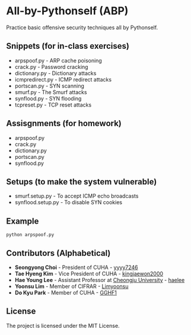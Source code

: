 # All-by-Pythonself (ABP)

Practice basic offensive security techniques all by Pythonself.

## Snippets (for in-class exercises)

* arpspoof.py - ARP cache poisoning
* crack.py - Password cracking
* dictionary.py - Dictionary attacks
* icmpredirect.py - ICMP redirect attacks
* portscan.py - SYN scanning
* smurf.py - The Smurf attacks
* synflood.py - SYN flooding
* tcpreset.py - TCP reset attacks

## Assisgnments (for homework)
* arpspoof.py
* crack.py
* dictionary.py
* portscan.py
* synflood.py

## Setups (to make the system vulnerable)
* smurf.setup.py - To accept ICMP echo broadcasts
* synflood.setup.py - To disable SYN cookies

## Example

```
python arpspoof.py
```

## Contributors (Alphabetical)

* **Seongyong Choi** - President of CUHA - [yyyy7246](https://github.com/yyyy7246)
* **Tae Hyeng Kim** - Vice President of CUHA - [kingjaewon2000](https://github.com/kingjaewon2000)
* **Hae Young Lee** - Assistant Professor at [Cheongju University](https://www.cju.ac.kr) - [haelee](https://github.com/haelee)
* **Yoonsu Lim** - Member of CIFRAR - [Limyoonsu](https://github.com/Limyoonsu)
* **Do Kyu Park** - Member of CUHA - [GGHF1](https://github.com/GGHF1)

## License

The project is licensed under the MIT License.
